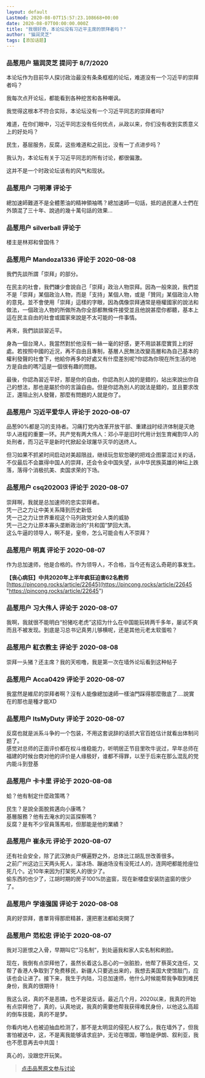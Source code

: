 ```yaml
---
layout: default
Lastmod: 2020-08-07T15:57:23.108668+00:00
date: 2020-08-07T00:00:00.000Z
title: "我很好奇，本论坛没有习近平主席的崇拜者吗？"
author: "猫润灵芝"
tags: [添加话题]
---
```



### 品葱用户 **猫润灵芝** 提问于 8/7/2020
    
本论坛作为目前华人探讨政治最没有条条框框的论坛，难道没有一个习近平的崇拜者吗？  
  
我每次点开论坛，都能看到各种挖苦和各种嘲讽。  
  
我觉得这根本不符合实际，本论坛没有一个习近平同志的崇拜者吗?  
  
难道，在你们眼中，习近平同志没有任何优点，从政以来，你们没有收到实质意义上的好处吗？  
  
民生，基层服务，反腐，这些难道和之前比，没有一丁点进步吗？  
  
我认为，本论坛有关于习近平同志的所有讨论，都很偏激。  
  
这并不是一个时政论坛该有的风气和现状。
    
                

### 品葱用户 **刁明澤** 评论于 
        
總加速師難道不是全體蔥油的精神領袖嗎？總加速師一句話，抵的過民運人士們在外頭混了三十年、說過的幾十萬句話的效果…
        
                

### 品葱用户 **silverball** 评论于 
        
楼主是林郑和曾国伟？
        
                

### 品葱用户 **Mandoza1336** 评论于 2020-08-08
        
我們先談所謂「崇拜」的部分。  
  
在民主的社會，我們嫌少會說自己「崇拜」政治人物崇拜。因為一般來說，我們並不是「崇拜」某個政治人物，而是「支持」某個人物，或是「贊同」某個政治人物的意見。並不會使用「崇拜」這樣的字眼，因為偶像崇拜通常是極權國家的說法和做法，一個政治人物的所做所為你全部都無條件接受並且他說甚麼你都聽，基本上這在民主自由的社會或國家來說是不太可能的一件事情。  
  
再來，我們談談習近平。  
  
身為一個台灣人，我當然對於他沒有一絲一毫的好感，更不用談甚麼實質上的好處。若按照中國的近況，再不自由且專制，基層人民無法改變高層和為自己基本的權利發聲的社會下，他給你再多的好處又有什麼差別呢?你認為你現在所生活的地方是自由的嗎?這是一個很有趣的問題。  
  
最後，你認為習近平好，那是你的自由，你認為別人說的是錯的，站出來說出你自己的想法，那也是屬於你的言論自由。但是你認為別人的說法是錯的，並且要求改正，還阻止別人發聲，那麼有問題的人就是你了。
        
                

### 品葱用户 **习近平爱华人** 评论于 2020-08-07
        
品葱90%都是习的支持者。习痛打党内改革开放干部、重建战时经济体制是灭绝华人进程的重要一环。共产党有两大伟人：邓小平是旧时代用计划生育阉割华人的处刑者，而习近平是新时代掀起全球屠华灭华的送终人。  
  
但习如果不抓紧时间启动对美超限战，继续玩忽软忽硬的把戏企图蒙混过关的话，不仅最后不会赢得中国人的崇拜，还会令全中国失望，从中华民族英雄的神坛上跌落，落得个消极抗美、卖国求荣的下场。
        
                

### 品葱用户 **csq202003** 评论于 2020-08-07
        
崇拜啊，我就是总加速师的忠实崇拜者。  
凭一己之力让中美关系降到历史新低  
凭一己之力让世界重视这个马列政党对全人类的威胁  
凭一己之力让原本寡头垄断政治的“共和国”梦回大清。  
这么牛逼的领导人，啊不是，皇帝，怎么可能会有人不崇拜？
        
                

### 品葱用户 **明真** 评论于 2020-08-07
        
作为总加速师，他是合格的。作为领导人，不合格，当今还有这么奇葩的事发生。  
  
**【丧心病狂】中共2020年上半年疯狂迫害62名教师**  
[https://pincong.rocks/article/22645](https://pincong.rocks/article/22645 "https://pincong.rocks/article/22645")
        
                

### 品葱用户 **习大伟人** 评论于 2020-08-07
        
我啊，我就很不能明白“扮猪吃老虎”这招为什么在中国能玩转两千多年，屡试不爽而且不被发现。到底是习总书记真男儿够横呢，还是其他元老太软蛋啦？
        
                

### 品葱用户 **紅衣教主** 评论于 2020-08-08
        
崇拜一头猪？还主席？我的天啦噜，我是第一次在墙外论坛看到这种帖子
        
                

### 品葱用户 **Acca0429** 评论于 2020-08-07
        
我當然是維尼的崇拜者啊？沒有人能像總加速師一樣油門踩得那麼徹底了....說實在的那也是種才能XD
        
                

### 品葱用户 **ItsMyDuty** 评论于 2020-08-07
        
反腐也就是派系斗争的一个包装，不用这套说辞的话抓大官百姓估计就看出体制问题了。  
感觉对总师的正面评价都在权斗维稳能力，听明居正节目里吹牛说过，早年总师在福建的时候台商对他的评价是人缘极好，谁都不得罪，以至于后来在那么混乱的党内能斗到登基
        
                

### 品葱用户 **卡卡里** 评论于 2020-08-08
        
蛤？他有制定什麼政策嗎？  
  
民生？是說全面脫貧邁向小康嗎？  
基層服務？他有去淹水的災區探察嗎？  
反腐？是有不少官員落馬啦，但那能是他的業績？
        
                

### 品葱用户 **崔永元** 评论于 2020-08-07
        
还有社会安全，除了武汉肺炎尸横遍野之外，总体比江胡乱世改善很多。  
之前广州这边三天两头死人，溜冰场、蹦迪场没有没死过人的，连网吧都能抢座位死几个。近10年来因为打架死人的很少了。  
偷东西的也少了，江胡时期的房子100%防盗窗，现在新楼盘安装防盗窗的很少了。
        
                

### 品葱用户 **学谁强国** 评论于 2020-08-08
        
真的好崇拜，書單背得那麽精甚，還把憲法都給突開了
        
                

### 品葱用户 **范松忠** 评论于 2020-08-07
        
我对习匪恨之入骨，早期叫它“习名制”，到处逼我和家人实名制和刷脸。  
  
现在，我倒有点崇拜他了，虽然长着这么恶心的一张脏脸，他帮了蔡英文连任，又帮了香港人争取到了免费移民，新疆人只要逃出来的，我想去美国大使馆敲门，应该也会让进了。接下来，我生于内陆，习总加速师，他什么时候能帮我争取到难民身份，我真的很期待！  
  
我这么说，真的不是恶搞，也不是说反话，最近几个月，2020以来，我真的开始有点崇拜他了，真的，认真地说，我真的需要他帮我获得难民身份，以他这么高超的倒车技能，真的不是梦。  
  
你看内地人也被迫抽血检测了，那不是太明显的侵犯人权了么，我在墙外了，但我害怕被送中，这，不是离我能够请求庇护，无论在哪国，哪怕是伊朗、叙利亚，我也不愿意再去中共国！  
  
真心的，没跟您开玩笑。
        
                





> [点击品葱原文参与讨论](https://pincong.rocks/question/29514)

